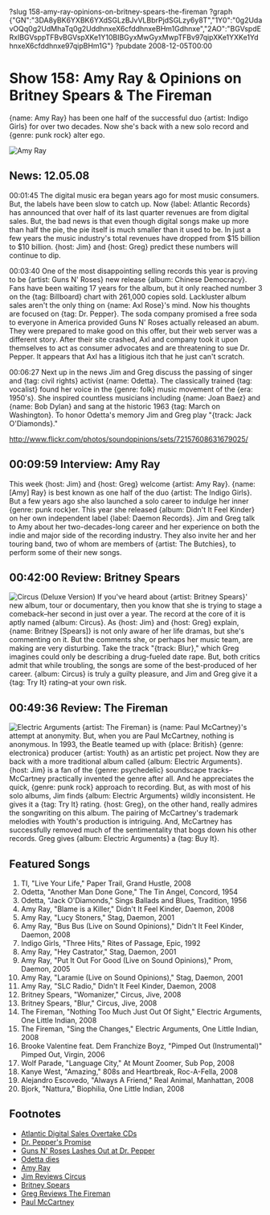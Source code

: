 ?slug 158-amy-ray-opinions-on-britney-spears-the-fireman
?graph {"GN":"3DA8yBK6YXBK6YXdSGLzBJvVLBbrPjdSGLzy6y8T","1Y0":"0g2UdavOQq0g2UdMhaTq0g2UddhnxeX6cfddhnxeBHm1Gdhnxe","2AO":"BGVspdERxIBGVsppTFBvBGVspXKe1Y10BIBGyxMwGyxMwpTFBv97qipXKe1YXKe1YdhnxeX6cfddhnxe97qipBHm1G"}
?pubdate 2008-12-05T00:00

# Show 158: Amy Ray & Opinions on Britney Spears & The Fireman
{name: Amy Ray} has been one half of the successful duo {artist: Indigo Girls} for over two decades. Now she's back with a new solo record and {genre: punk rock} alter ego. 

![Amy Ray](http://static.soundopinions.org/images/2008/amyray.jpg)

## News: 12.05.08
00:01:45 The digital music era began years ago for most music consumers. But, the labels have been slow to catch up. Now {label: Atlantic Records} has announced that over half of its last quarter revenues are from digital sales. But, the bad news is that even though digital songs make up more than half the pie, the pie itself is much smaller than it used to be. In just a few years the music industry's total revenues have dropped from $15 billion to $10 billion. {host: Jim} and {host: Greg} predict these numbers will continue to dip.

00:03:40 One of the most disappointing selling records this year is proving to be {artist: Guns N' Roses} new release {album: Chinese Democracy}. Fans have been waiting 17 years for the album, but it only reached number 3 on the {tag: Billboard} chart with 261,000 copies sold. Lackluster album sales aren't the only thing on {name: Axl Rose}'s mind. Now his thoughts are focused on {tag: Dr. Pepper}. The soda company promised a free soda to everyone in America provided Guns N' Roses actually released an abum. They were prepared to make good on this offer, but their web server was a different story. After their site crashed, Axl and company took it upon themselves to act as consumer advocates and are threatening to sue Dr. Pepper. It appears that Axl has a litigious itch that he just can't scratch.

00:06:27 Next up in the news Jim and Greg discuss the passing of singer and {tag: civil rights} activist {name: Odetta}. The classically trained {tag: vocalist} found her voice in the {genre: folk} music movement of the {era: 1950's}. She inspired countless musicians including {name: Joan Baez} and {name: Bob Dylan} and sang at the historic 1963 {tag: March on Washington}. To honor Odetta's memory Jim and Greg play "{track: Jack O'Diamonds}."

http://www.flickr.com/photos/soundopinions/sets/72157608631679025/

## 00:09:59 Interview: Amy Ray
This week {host: Jim} and {host: Greg} welcome {artist: Amy Ray}. {name: [Amy] Ray} is best known as one half of the duo {artist: The Indigo Girls}. But a few years ago she also launched a solo career to indulge her inner {genre: punk rock}er. This year she released {album: Didn't It Feel Kinder} on her own independent label {label: Daemon Records}. Jim and Greg talk to Amy about her two-decades-long career and her experience on both the indie and major side of the recording industry. They also invite her and her touring band, two of whom are members of {artist: The Butchies}, to perform some of their new songs.

## 00:42:00 Review: Britney Spears
![Circus (Deluxe Version)](http://is2.mzstatic.com/image/thumb/Music/v4/13/1b/75/131b7515-e675-93c2-92b2-0de9784a48c4/source/600x600bb.jpg "217005/296667896")
If you've heard about {artist: Britney Spears}' new album, tour or documentary, then you know that she is trying to stage a comeback–her second in just over a year. The record at the core of it is aptly named {album: Circus}. As {host: Jim} and {host: Greg} explain, {name: Britney [Spears]} is not only aware of her life dramas, but she's commenting on it. But the comments she, or perhaps her music team, are making are very disturbing. Take the track "{track: Blur}," which Greg imagines could only be describing a drug-fueled date rape. But, both critics admit that while troubling, the songs are some of the best-produced of her career. {album: Circus} is truly a guilty pleasure, and Jim and Greg give it a {tag: Try It} rating–at your own risk.

## 00:49:36 Review: The Fireman
![Electric Arguments](http://is3.mzstatic.com/image/thumb/Music4/v4/1b/17/2f/1b172f36-04cf-6735-7708-f5034720a6a4/source/600x600bb.jpg "14635424/915003021")
{artist: The Fireman} is {name: Paul McCartney}'s attempt at anonymity. But, when you are Paul McCartney, nothing is anonymous. In 1993, the Beatle teamed up with {place: British} {genre: electronica} producer {artist: Youth} as an artistic pet project. Now they are back with a more traditional album called {album: Electric Arguments}. {host: Jim} is a fan of the {genre: psychedelic} soundscape tracks–McCartney practically invented the genre after all. And he appreciates the quick, {genre: punk rock} approach to recording. But, as with most of his solo albums, Jim finds {album: Electric Arguments} wildly inconsistent. He gives it a {tag: Try It} rating. {host: Greg}, on the other hand, really admires the songwriting on this album. The pairing of McCartney's trademark melodies with Youth's production is intriguing. And, McCartney has successfully removed much of the sentimentality that bogs down his other records. Greg gives {album: Electric Arguments} a {tag: Buy It}.

## Featured Songs

1. TI, "Live Your Life," Paper Trail, Grand Hustle, 2008 
1. Odetta, "Another Man Done Gone," The Tin Angel, Concord, 1954 
1. Odetta, "Jack O'Diamonds," Sings Ballads and Blues, Tradition, 1956 
1. Amy Ray, "Blame is a Killer," Didn't It Feel Kinder, Daemon, 2008
1. Amy Ray, "Lucy Stoners," Stag, Daemon, 2001 
1. Amy Ray, "Bus Bus (Live on Sound Opinions)," Didn't It Feel Kinder, Daemon, 2008 
1. Indigo Girls, "Three Hits," Rites of Passage, Epic, 1992 
1. Amy Ray, "Hey Castrator," Stag, Daemon, 2001
1. Amy Ray, "Put It Out For Good (Live on Sound Opinions)," Prom, Daemon, 2005
1. Amy Ray, "Laramie (Live on Sound Opinions)," Stag, Daemon, 2001 
1. Amy Ray, "SLC Radio," Didn't It Feel Kinder, Daemon, 2008
1. Britney Spears, "Womanizer," Circus, Jive, 2008 
1. Britney Spears, "Blur," Circus, Jive, 2008
1. The Fireman, "Nothing Too Much Just Out Of Sight," Electric Arguments, One Little Indian, 2008 
1. The Fireman, "Sing the Changes," Electric Arguments, One Little Indian, 2008 
1. Brooke Valentine feat. Dem Franchize Boyz, "Pimped Out (Instrumental)"  Pimped Out, Virgin, 2006 
1. Wolf Parade, "Language City," At Mount Zoomer, Sub Pop, 2008 
1. Kanye West, "Amazing," 808s and Heartbreak, Roc-A-Fella, 2008
1. Alejandro Escovedo, "Always A Friend," Real Animal, Manhattan, 2008
1. Bjork, "Nattura," Biophilia, One Little Indian, 2008

## Footnotes 
- [Atlantic Digital Sales Overtake CDs](http://www.nytimes.com/2008/11/26/business/media/26music.html)
- [Dr. Pepper's Promise](http://www.mtv.com/news/1597200/guns-n-roses-chinese-democracy-release-means-free-dr-pepper-for-all/)
- [Guns N' Roses Lashes Out at Dr. Pepper](http://www.cnn.com/2008/SHOWBIZ/Music/12/02/gunsnroses.soda/index.html?eref=rss_us)
- [Odetta dies](http://articles.chicagotribune.com/2008-12-04/entertainment/0812030530_1_19th-century-slave-songs-20th-century-folk-icons-sister-and-stepfather)
- [Amy Ray](http://www.amy-ray.com/)
- [Jim Reviews Circus](http://www.jimdero.com/News2008/BritneySpearsCircus.htm)
- [Britney Spears](http://www.britneyspears.com/)
- [Greg Reviews The Fireman](http://www.popmatters.com/article/66570-as-the-fireman-paul-mccartney-offers-one-of-his-better-albums/)
- [Paul McCartney](https://www.paulmccartney.com/)
